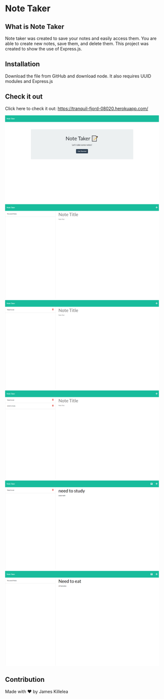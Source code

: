 # Note Taker

## What is Note Taker
Note taker was created to save your notes and easily access them. You are able to create new notes, save them, and delete them. This project was created to show the use of Express.js.

## Installation
Download the file from GitHub and download node. It also requires UUID modules and Express.js

## Check it out

Click here to check it out: https://tranquil-fjord-08020.herokuapp.com/

![home](./assets/1.png)
![home](./assets/home.png)
![home](./assets/2.png)
![home](./assets/3.png)
![home](./assets/4.png)
![home](./assets/5.png)

## Contribution 
Made with ❤️ by James Killelea